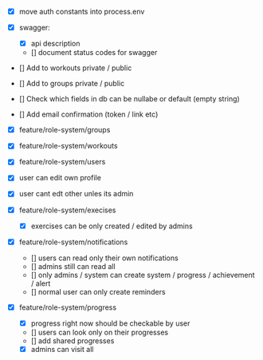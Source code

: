 - [x] move auth constants into process.env

- [x] swagger:

  - [x] api description
  - [] document status codes for swagger

- [] Add to workouts private / public
- [] Add to groups private / public

- [] Check which fields in db can be nullabe or default (empty string)
- [] Add email confirmation (token / link etc)

- [x] feature/role-system/groups
- [x] feature/role-system/workouts
- [x] feature/role-system/users

- [x] user can edit own profile
- [x] user cant edt other unles its admin

- [x] feature/role-system/execises

  - [x] exercises can be only created / edited by admins

- [x] feature/role-system/notifications

  - [] users can read only their own notifications
  - [] admins still can read all
  - [] only admins / system can create system / progress / achievement / alert
  - [] normal user can only create reminders

- [x] feature/role-system/progress
  - [x] progress right now should be checkable by user
  - [] users can look only on their progresses
  - [] add shared progresses
  - [x] admins can visit all
